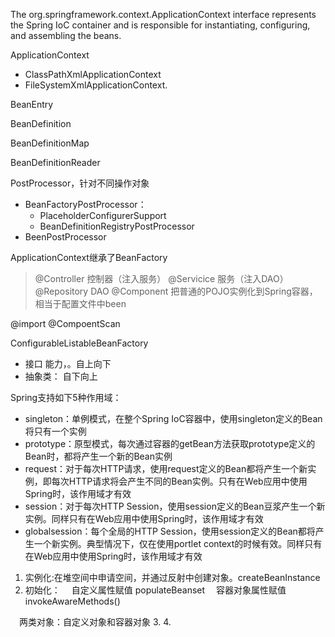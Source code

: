 

 

 The org.springframework.context.ApplicationContext interface represents the Spring IoC container and is responsible for instantiating, configuring, and assembling the beans.

ApplicationContext
* ClassPathXmlApplicationContext 
* FileSystemXmlApplicationContext.


BeanEntry

 BeanDefinition 

 BeanDefinitionMap

 BeanDefinitionReader


 PostProcessor，针对不同操作对象
 * BeanFactoryPostProcessor：
   * PlaceholderConfigurerSupport
   * BeanDefinitionRegistryPostProcessor
 * BeenPostProcessor

ApplicationContext继承了BeanFactory

> @Controller 控制器（注入服务）
> @Servicice  服务（注入DAO）
> @Repository DAO
> @Component 把普通的POJO实例化到Spring容器，相当于配置文件中been



@import
@CompoentScan


ConfigurableListableBeanFactory

 * 接口  能力，。自上向下
 * 抽象类： 自下向上

Spring支持如下5种作用域：
* singleton：单例模式，在整个Spring IoC容器中，使用singleton定义的Bean将只有一个实例
* prototype：原型模式，每次通过容器的getBean方法获取prototype定义的Bean时，都将产生一个新的Bean实例
* request：对于每次HTTP请求，使用request定义的Bean都将产生一个新实例，即每次HTTP请求将会产生不同的Bean实例。只有在Web应用中使用Spring时，该作用域才有效
* session：对于每次HTTP Session，使用session定义的Bean豆浆产生一个新实例。同样只有在Web应用中使用Spring时，该作用域才有效
* globalsession：每个全局的HTTP Session，使用session定义的Bean都将产生一个新实例。典型情况下，仅在使用portlet context的时候有效。同样只有在Web应用中使用Spring时，该作用域才有效


 1. 实例化:在堆空间中申请空间，并通过反射中创建对象。createBeanInstance
 2. 初始化：
 　自定义属性赋值 populateBeanset
 　容器对象属性赋值 invokeAwareMethods()
 
 　两类对象：自定义对象和容器对象
 3. 
 4. 